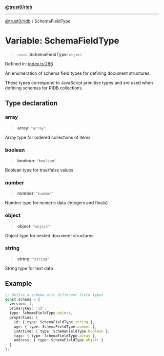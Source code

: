 [**@trust0/ridb**](../README.md)

***

[@trust0/ridb](../README.md) / SchemaFieldType

# Variable: SchemaFieldType

> `const` **SchemaFieldType**: `object`

Defined in: [index.ts:286](https://github.com/trust0-project/RIDB/blob/bfbcdff679d779d52c7a966a438ed7a388ecb082/packages/ridb/src/index.ts#L286)

An enumeration of schema field types for defining document structures.

These types correspond to JavaScript primitive types and are used when
defining schemas for RIDB collections.

## Type declaration

### array

> **array**: `"array"`

Array type for ordered collections of items

### boolean

> **boolean**: `"boolean"`

Boolean type for true/false values

### number

> **number**: `"number"`

Number type for numeric data (integers and floats)

### object

> **object**: `"object"`

Object type for nested document structures

### string

> **string**: `"string"`

String type for text data

## Example

```typescript
// Define a schema with different field types
const schema = {
  version: 1,
  primaryKey: 'id',
  type: SchemaFieldType.object,
  properties: {
    id: { type: SchemaFieldType.string },
    age: { type: SchemaFieldType.number },
    isActive: { type: SchemaFieldType.boolean },
    tags: { type: SchemaFieldType.array },
    address: { type: SchemaFieldType.object }
  }
};
```

